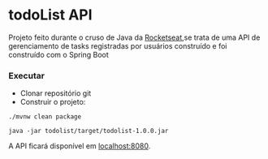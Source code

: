<h1>todoList API</h1>

Projeto feito durante o cruso de Java da [Rocketseat](https://rocketseat.com.br),se trata de uma API de gerenciamento de tasks registradas por usuários construído e foi construído com o 
Spring Boot

### Executar
- Clonar repositório git
- Construir o projeto:
```
./mvnw clean package
```
```
java -jar todolist/target/todolist-1.0.0.jar
```
A API ficará disponível em [localhost:8080](http://localhost:8080).

